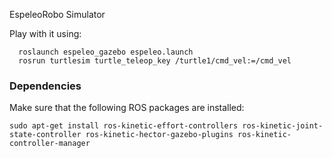 EspeleoRobo Simulator

Play with it using:
```
  roslaunch espeleo_gazebo espeleo.launch
  rosrun turtlesim turtle_teleop_key /turtle1/cmd_vel:=/cmd_vel
```
### Dependencies
Make sure that the following ROS packages are installed:

```
sudo apt-get install ros-kinetic-effort-controllers ros-kinetic-joint-state-controller ros-kinetic-hector-gazebo-plugins ros-kinetic-controller-manager
```

